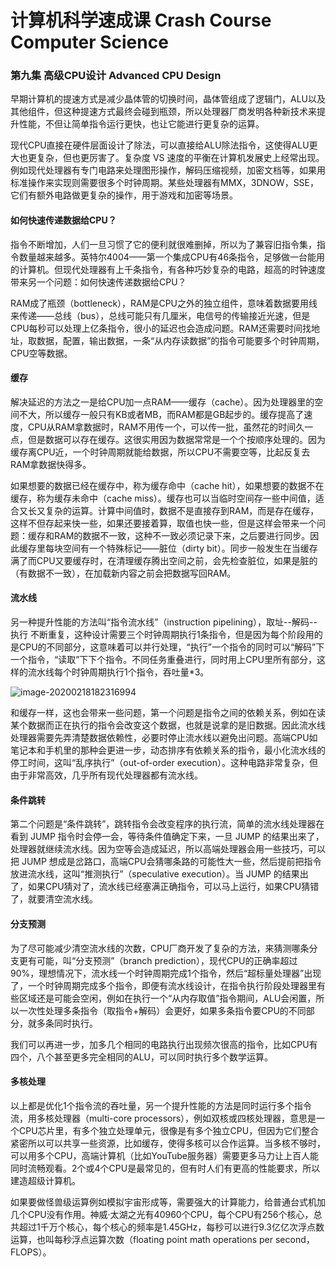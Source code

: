 # 计算机科学速成课 Crash Course Computer Science

### 第九集 高级CPU设计 Advanced CPU Design

早期计算机的提速方式是减少晶体管的切换时间，晶体管组成了逻辑门，ALU以及其他组件，但这种提速方式最终会碰到瓶颈，所以处理器厂商发明各种新技术来提升性能，不但让简单指令运行更快，也让它能进行更复杂的运算。

现代CPU直接在硬件层面设计了除法，可以直接给ALU除法指令，这使得ALU更大也更复杂，但也更厉害了。复杂度 VS 速度的平衡在计算机发展史上经常出现。例如现代处理器有专门电路来处理图形操作，解码压缩视频，加密文档等，如果用标准操作来实现则需要很多个时钟周期。某些处理器有MMX，3DNOW，SSE，它们有额外电路做更复杂的操作，用于游戏和加密等场景。

#### 如何快速传递数据给CPU？

指令不断增加，人们一旦习惯了它的便利就很难删掉，所以为了兼容旧指令集，指令数量越来越多。英特尔4004——第一个集成CPU有46条指令，足够做一台能用的计算机。但现代处理器有上千条指令，有各种巧妙复杂的电路，超高的时钟速度带来另一个问题：如何快速传递数据给CPU？

RAM成了瓶颈（bottleneck），RAM是CPU之外的独立组件，意味着数据要用线来传递——总线（bus），总线可能只有几厘米，电信号的传输接近光速，但是CPU每秒可以处理上亿条指令，很小的延迟也会造成问题。RAM还需要时间找地址，取数据，配置，输出数据，一条“从内存读数据”的指令可能要多个时钟周期，CPU空等数据。

#### 缓存

解决延迟的方法之一是给CPU加一点RAM——缓存（cache）。因为处理器里的空间不大，所以缓存一般只有KB或者MB，而RAM都是GB起步的。缓存提高了速度，CPU从RAM拿数据时，RAM不用传一个，可以传一批，虽然花的时间久一点，但是数据可以存在缓存。这很实用因为数据常常是一个个按顺序处理的。因为缓存离CPU近，一个时钟周期就能给数据，所以CPU不需要空等，比起反复去RAM拿数据快得多。

如果想要的数据已经在缓存中，称为缓存命中（cache hit），如果想要的数据不在缓存，称为缓存未命中（cache miss）。缓存也可以当临时空间存一些中间值，适合又长又复杂的运算。计算中间值时，数据不是直接存到RAM，而是存在缓存，这样不但存起来快一些，如果还要接着算，取值也快一些，但是这样会带来一个问题：缓存和RAM的数据不一致，这种不一致必须记录下来，之后要进行同步。因此缓存里每块空间有一个特殊标记——脏位（dirty bit）。同步一般发生在当缓存满了而CPU又要缓存时，在清理缓存腾出空间之前，会先检查脏位，如果是脏的（有数据不一致），在加载新内容之前会把数据写回RAM。

#### 流水线

另一种提升性能的方法叫“指令流水线”（instruction pipelining），取址--解码--执行 不断重复，这种设计需要三个时钟周期执行1条指令，但是因为每个阶段用的是CPU的不同部分，这意味着可以并行处理，“执行”一个指令的同时可以“解码”下一个指令，“读取”下下个指令。不同任务重叠进行，同时用上CPU里所有部分，这样的流水线每个时钟周期执行1个指令，吞吐量*3。

![image-20200218182316994](./image/image-20200218182316994.png)

和缓存一样，这也会带来一些问题，第一个问题是指令之间的依赖关系，例如在读某个数据而正在执行的指令会改变这个数据，也就是说拿的是旧数据。因此流水线处理器需要先弄清楚数据依赖性，必要时停止流水线以避免出问题。高端CPU如笔记本和手机里的那种会更进一步，动态排序有依赖关系的指令，最小化流水线的停工时间，这叫“乱序执行”（out-of-order execution）。这种电路非常复杂，但由于非常高效，几乎所有现代处理器都有流水线。

#### 条件跳转

第二个问题是“条件跳转”，跳转指令会改变程序的执行流，简单的流水线处理器在看到 JUMP 指令时会停一会，等待条件值确定下来，一旦 JUMP 的结果出来了，处理器就继续流水线。因为空等会造成延迟，所以高端处理器会用一些技巧，可以把 JUMP 想成是岔路口，高端CPU会猜哪条路的可能性大一些，然后提前把指令放进流水线，这叫“推测执行”（speculative execution）。当 JUMP 的结果出了，如果CPU猜对了，流水线已经塞满正确指令，可以马上运行，如果CPU猜错了，就要清空流水线。

#### 分支预测

为了尽可能减少清空流水线的次数，CPU厂商开发了复杂的方法，来猜测哪条分支更有可能，叫“分支预测”（branch prediction），现代CPU的正确率超过90%，理想情况下，流水线一个时钟周期完成1个指令，然后“超标量处理器”出现了，一个时钟周期完成多个指令，即便有流水线设计，在指令执行阶段处理器里有些区域还是可能会空闲，例如在执行一个“从内存取值”指令期间，ALU会闲置，所以一次性处理多条指令（取指令+解码）会更好，如果多条指令要CPU的不同部分，就多条同时执行。

我们可以再进一步，加多几个相同的电路执行出现频次很高的指令，比如CPU有四个，八个甚至更多完全相同的ALU，可以同时执行多个数学运算。

#### 多核处理

以上都是优化1个指令流的吞吐量，另一个提升性能的方法是同时运行多个指令流，用多核处理器（multi-core processors），例如双核或四核处理器，意思是一个CPU芯片里，有多个独立处理单元，很像是有多个独立CPU，但因为它们整合紧密所以可以共享一些资源，比如缓存，使得多核可以合作运算。当多核不够时，可以用多个CPU，高端计算机（比如YouTube服务器）需要更多马力让上百人能同时流畅观看。2个或4个CPU是最常见的，但有时人们有更高的性能要求，所以建造超级计算机。

如果要做怪兽级运算例如模拟宇宙形成等，需要强大的计算能力，给普通台式机加几个CPU没有作用。神威·太湖之光有40960个CPU，每个CPU有256个核心，总共超过1千万个核心，每个核心的频率是1.45GHz，每秒可以进行9.3亿亿次浮点数运算，也叫每秒浮点运算次数（floating point math operations per second，FLOPS）。

